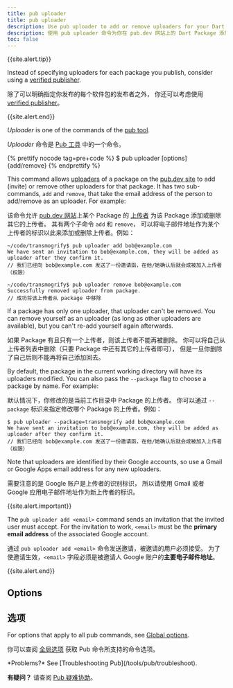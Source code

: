 ```yaml
---
title: pub uploader
title: pub uploader
description: Use pub uploader to add or remove uploaders for your Dart package on the pub.dev site.
description: 使用 pub uploader 命令为你在 pub.dev 网站上的 Dart Package 添加或删除上传者。
toc: false
---
```


{{site.alert.tip}}

  Instead of specifying uploaders for each package you publish,
  consider using a
  [verified publisher](/tools/pub/verified-publishers).

  除了可以明确指定你发布的每个软件包的发布者之外，
  你还可以考虑使用 [verified publisher](/tools/pub/verified-publishers)。

{{site.alert.end}}

_Uploader_ is one of the commands of the [pub tool](/tools/pub/cmd).

_Uploader_ 命令是 [Pub 工具](/tools/pub/cmd) 中的一个命令。

{% prettify nocode tag=pre+code %}
$ pub uploader [options] {add/remove} <email>
{% endprettify %}

This command allows
[uploaders](/tools/pub/glossary#uploader) of a
package on the [pub.dev site]({{site.pub}}) to add (invite) or remove
other uploaders for that package. It has two sub-commands,
`add` and `remove`, that take the email address of the person to
add/remove as an uploader. For example:

该命令允许 [pub.dev 网站]({{site.pub}})上某个 Package 的 [上传者](/tools/pub/glossary#uploader) 
为该 Package 添加或删除其它的上传者。
其有两个子命令 `add` 和 `remove`，
可以将电子邮件地址作为某个上传者的标识以此来添加或删除上传者。例如：

```terminal
~/code/transmogrify$ pub uploader add bob@example.com
We have sent an invitation to bob@example.com, they will be added as uploader after they confirm it.
// 我们已经向 bob@example.com 发送了一份邀请函，在他/她确认后就会成被加入上传者（权限）

~/code/transmogrify$ pub uploader remove bob@example.com
Successfully removed uploader from package.
// 成功将该上传者从 package 中移除
```

If a package has only one uploader, that uploader can't be removed. You can
remove yourself as an uploader (as long as other uploaders are available),
but you can't re-add yourself again afterwards.

如果 Package 有且只有一个上传者，则该上传者不能再被删除。
你可以将自己从上传者列表中删除（只要 Package 中还有其它的上传者即可），
但是一旦你删除了自己后则不能再将自己添加回去。

By default, the package in the current working directory will have its
uploaders modified. You can also pass the `--package` flag to choose a
package by name. For example:

默认情况下，你修改的是当前工作目录中 Package 的上传者。
你可以通过 `--package` 标识来指定修改哪个 Package 的上传者。例如：

```terminal
$ pub uploader --package=transmogrify add bob@example.com
We have sent an invitation to bob@example.com, they will be added as uploader after they confirm it.
// 我们已经向 bob@example.com 发送了一份邀请函，在他/她确认后就会成被加入上传者（权限）
```

Note that uploaders are identified by their Google accounts, so use a Gmail or
Google Apps email address for any new uploaders.

需要注意的是 Google 账户是上传者的识别标识，
所以请使用 Gmail 或者 Google 应用电子邮件地址作为新上传者的标识。

{{site.alert.important}}

  The `pub uploader add <email>` command sends an invitation that
  the invited user must accept.
  For the invitation to work,
  `<email>` must be the **primary email address** of
  the associated Google account.
  
  通过 `pub uploader add <email>` 命令发送邀请，被邀请的用户必须接受。
  为了使邀请生效，`<email>` 字段必须是被邀请人
  Google 账户的**主要电子邮件地址**。
  
{{site.alert.end}}

## Options

## 选项

For options that apply to all pub commands, see
[Global options](/tools/pub/cmd#global-options).

你可以查阅 [全局选项](/tools/pub/cmd#global-options) 获取 Pub 命令所支持的命令选项。

<aside class="alert alert-info" markdown="1">
  *Problems?* See [Troubleshooting Pub](/tools/pub/troubleshoot).

  **有疑问？** 请查阅 [Pub 疑难协助](/tools/pub/troubleshoot)。
</aside>
